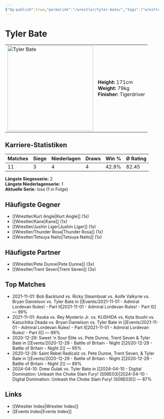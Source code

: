 ```yaml
---
{"dg-publish":true,"permalink":"/wrestler/tyler-bate/","tags":["wrestler"],"noteIcon":"","created":"2025-08-11T09:33:21.681+02:00"}
---
```



# Tyler Bate

<table>
<tr>
<td><img src="Tyler Bate.png" width="280" alt="Tyler Bate"></td>
<td>
<b>Height:</b> 171cm<br>
<b>Weight:</b> 79kg<br>
<b>Finisher:</b> Tigerdriver<br>
</td>
</tr>
</table>

## Karriere-Statistiken

| Matches | Siege | Niederlagen | Draws | Win % | Ø Rating |
|---------|-------|-------------|-------|-------|-----------|
| 11 | 3 | 4 | 4 | 42.9% | 82.45 |

**Längste Siegesserie:** 2<br>**Längste Niederlagenserie:** 1<br>**Aktuelle Serie:** loss (1 in Folge)


## Häufigste Gegner
- [[Wrestler/Kurt Angle\|Kurt Angle]] (1x)
- [[Wrestler/Kane\|Kane]] (1x)
- [[Wrestler/Jushin Liger\|Jushin Liger]] (1x)
- [[Wrestler/Thunder Rosa\|Thunder Rosa]] (1x)
- [[Wrestler/Tetsuya Naito\|Tetsuya Naito]] (1x)

## Häufigste Partner
- [[Wrestler/Pete Dunne\|Pete Dunne]] (3x)
- [[Wrestler/Trent Seven\|Trent Seven]] (3x)

## Top Matches
- 2021-11-01: Bob Backlund vs. Ricky Steamboat vs. Aoife Valkyrie vs. Bryan Danielson vs. Tyler Bate in [[Events/2021-11-01 - Admiral Lordevan Rules! - Part II\|2021-11-01 - Admiral Lordevan Rules! - Part II]] — 99%
- 2021-11-01: Asuka vs. Rey Mysterio Jr. vs. KUSHIDA  vs. Kota Ibushi vs. Kazuchika Okada vs. Bryan Danielson vs. Tyler Bate in [[Events/2021-11-01 - Admiral Lordevan Rules! - Part II\|2021-11-01 - Admiral Lordevan Rules! - Part II]] — 99%
- 2020-12-29: Sweet 'n Sour Elite vs. Pete Dunne, Trent Seven & Tyler Bate in [[Events/2020-12-29 - Battle of Britain - Night 2\|2020-12-29 - Battle of Britain - Night 2]] — 95%
- 2020-12-29: Saint Rebel Radicalz vs. Pete Dunne, Trent Seven, & Tyler Bate in [[Events/2020-12-29 - Battle of Britain - Night 2\|2020-12-29 - Battle of Britain - Night 2]] — 89%
- 2024-04-10: Drew Gulak vs. Tyler Bate in [[2024-04-10 - Digital Domination: Unleash the Choke Slam Fury! (S06E03)\|2024-04-10 - Digital Domination: Unleash the Choke Slam Fury! (S06E03)]] — 87%

## Links
- [[Wrestler Index\|Wrestler Index]]
- [[Events Index\|Events Index]]
